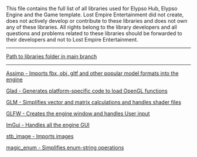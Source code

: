 This file contains the full list of all libraries used for Elypso Hub, Elypso Engine and the Game template. Lost Empire Entertainment did not create, does not actively develop or contribute to these libraries and does not own any of these libraries. All rights belong to the library developers and all questions and problems related to these libraries should be forwarded to their developers and not to Lost Empire Entertainment.

---

[Path to libraries folder in main branch](https://github.com/Lost-Empire-Entertainment/Elypso-engine/tree/main/_external_shared])

---

[Assimp - Imports fbx, obj, gltf and other popular model formats into the engine](https://github.com/assimp/assimp)

[Glad - Generates platform-specific code to load OpenGL functions](https://glad.dav1d.de/)

[GLM - Simplifies vector and matrix calculations and handles shader files](https://github.com/g-truc/glm)

[GLFW - Creates the engine window and handles User input](https://github.com/glfw/glfw)

[ImGui - Handles all the engine GUI]()

[stb_image - Imports images](https://github.com/nothings/stb/blob/master/stb_image.h)

[magic_enum - Simplifies enum-string operations](https://github.com/Neargye/magic_enum)
